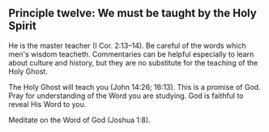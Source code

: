 ## Principle twelve: We must be taught by the Holy Spirit

He is the master teacher (I Cor. 2:13–14). Be careful of the words which men's wisdom teacheth. Commentaries can be helpful especially to learn about culture and history, but they are no substitute for the teaching of the Holy Ghost.

The Holy Ghost will teach you (John 14:26; 16:13). This is a promise of God. Pray for understanding of the Word you are studying. God is faithful to reveal His Word to you.

Meditate on the Word of God (Joshua 1:8).
